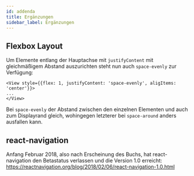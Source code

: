 ```yaml
---
id: addenda
title: Ergänzungen
sidebar_label: Ergänzungen
---
```


## Flexbox Layout

Um Elemente entlang der Hauptachse mit `justifyContent` mit gleichmäßigem Abstand auszurichten steht nun auch `space-evenly` zur Verfügung:

```
<View style={{flex: 1, justifyContent: 'space-evenly', aligItems: 'center'}}>
...
</View>
```

Bei `space-evenly` der Abstand zwischen den einzelnen Elementen und auch zum Displayrand gleich, wohingegen letzterer bei `space-around` anders ausfallen kann.

## react-navigation

Anfang Februar 2018, also nach Erscheinung des Buchs, hat react-navigation den Betastatus verlassen und die Version 1.0 erreicht: <https://reactnavigation.org/blog/2018/02/06/react-navigation-1.0.html>